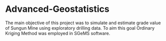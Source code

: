 # Advanced-Geostatistics
The main objective of this project was to simulate and estimate grade value of Sungun Mine using exploratory drilling data. To aim this goal Ordinary Kriging Method was employed in SGeMS software. 

